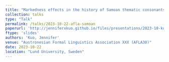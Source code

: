 ```yaml
---
title: "Markedness effects in the history of Samoan thematic consonants"
collection: talks
type: "Talk"
permalink: /talks/2023-10-22-afla-samoan
paperurl: 'http://jenniferxkuo.github.io/files/presentations/2023-10-kuo-afla-selected.pdf'
ftype: 'slides'
authors: 'Kuo, Jennifer'
venue: "Austronesian Formal Linguistics Association XXX (AFLA30)"
date: 2023-10-22
location: "Lund University, Sweden"
---
```

